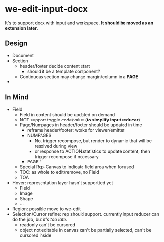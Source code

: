 # we-edit-input-docx
It's to support docx with input and workspace. **It should be moved as an extension later.**

## Design
* Document
* Section
    * header/footer decide content start
        * should it be a template component?
    * Continuous section may change margin/column in a **PAGE**
* 
## In Mind
* Field
    * Field in content should be updated on demand
    * NOT support toggle code/value (**to simplify input reducer**)
    * Page/Numpages in header/footer should be updated in time
        * reframe header/footer: works for viewer/emitter
        * NUMPAGES
            * Not trigger recompose, but render to dynamic that will be resolved during view
            * or response to ACTION.statistics to update content, then trigger recompose if necessary
        * PAGE
            * 
    * Special Rep-Canvas to indicate field area when focused
    * TOC: as whole to edit/remove, no Field
    * TOA
* Hover: representation layer hasn't supportted yet
    * Field
    * Image
    * Shape
    * ...
* Region: possible move to we-edit
* Selection/Cursor refine: rep should support. currently input reducer can do the job, but *it's too late*.
    * readonly can't be cursored
    * object not editable in canvas can't be partially selected, can't be cursored inside


